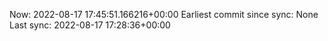 Now: 2022-08-17 17:45:51.166216+00:00 Earliest commit since sync: None Last sync: 2022-08-17 17:28:36+00:00
